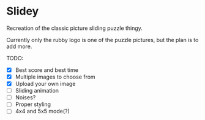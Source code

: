 # Slidey

Recreation of the classic picture sliding puzzle thingy.

Currently only the rubby logo is one of the puzzle pictures, but the plan is to add more.

TODO:
- [x] Best score and best time
- [x] Multiple images to choose from
- [x] Upload your own image
- [ ] Sliding animation
- [ ] Noises?
- [ ] Proper styling
- [ ] 4x4 and 5x5 mode(?)